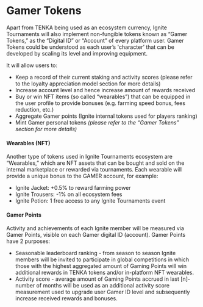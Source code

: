 # Gamer Tokens

Apart from TENKA being used as an ecosystem currency, Ignite Tournaments will also implement non-fungible tokens known as “Gamer Tokens,” as the “Digital ID” or “Account” of every platform user. Gamer Tokens could be understood as each user’s 'character’ that can be developed by scaling its level and improving equipment.

It will allow users to:

* Keep a record of their current staking and activity scores (please refer to the loyalty appreciation model section for more details)
* Increase account level and hence increase amount of rewards received
* Buy or win NFT items (so called “wearables”) that can be equipped in the user profile to provide bonuses (e.g. farming speed bonus, fees reduction, etc.)
* Aggregate Gamer points (Ignite internal tokens used for players ranking)
* Mint Gamer personal tokens _(please refer to the “Gamer Tokens” section for more details)_

#### Wearables (NFT) <a href="#_2u6wntf" id="_2u6wntf"></a>

Another type of tokens used in Ignite Tournaments ecosystem are “Wearables,” which are NFT assets that can be bought and sold on the internal marketplace or rewarded via tournaments. Each wearable will provide a unique bonus to the GAMER account, for example:

* Ignite Jacket: +0.5% to reward farming power
* Ignite Trousers: -1% on all ecosystem fees
* Ignite Potion: 1 free access to any Ignite Tournaments event

#### Gamer Points <a href="#_19c6y18" id="_19c6y18"></a>

Activity and achievements of each Ignite member will be measured via Gamer Points, visible on each Gamer digital ID (account). Gamer Points have 2 purposes:

* Seasonable leaderboard ranking - from season to season Ignite members will be invited to participate in global competitions in which those with the highest aggregated amount of Gaming Points will win additional rewards in TENKA tokens and/or in-platform NFT wearables.
* Activity score - average amount of Gaming Points accrued in last \[n]-number of months will be used as an additional activity score measurement used to upgrade user Gamer ID level and subsequently increase received rewards and bonuses.
